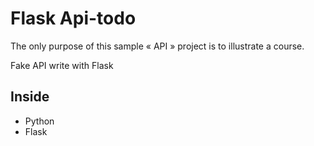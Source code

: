 # Flask Api-todo

The only purpose of this sample « API » project is to illustrate a course.

Fake API write with Flask

## Inside

- Python
- Flask
